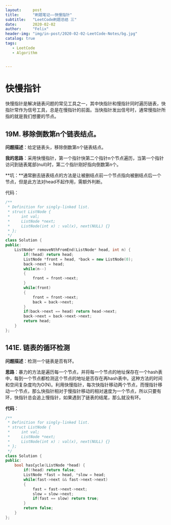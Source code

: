 ```yaml
---
layout:     post
title:      "刷题笔记——快慢指针"
subtitle:   "LeetCode刷题总结 三"
date:       2020-02-02
author:     "Felix"
header-img: "img/in-post/2020-02-02-LeetCode-Notes/bg.jpg"
catalog: true
tags:
   - LeetCode
   - Algorithm


---
```


# 快慢指针

快慢指针是解决链表问题的常见工具之一，其中快指针和慢指针同时遍历链表，快指针常作为信号工具，总是在慢指针的前面。当快指针发出信号时，通常慢指针所指的就是我们想要的节点。

## 19M. 移除倒数第n个链表结点。

**问题描述**：给定链表头，移除倒数第n个链表结点。

**我的思路**：采用快慢指针，第一个指针快第二个指针n个节点遍历，当第一个指针访问到链表尾部(null)时，第二个指针刚好指向倒数第n个。

**坑：**通常删去链表结点的方法是让被删结点前一个节点指向被删结点后一个节点，但是此方法对head不起作用，需额外判断。

代码：

~~~C++
/**
 * Definition for singly-linked list.
 * struct ListNode {
 *     int val;
 *     ListNode *next;
 *     ListNode(int x) : val(x), next(NULL) {}
 * };
 */
class Solution {
public:
    ListNode* removeNthFromEnd(ListNode* head, int n) {
        if(!head) return head;
        ListNode *front = head, *back = new ListNode(0);
        back->next = head;
        while(n--)
        {
            front = front->next;
        }
        while(front)
        {
            front = front->next;
            back = back->next;
        }
        if(back->next == head) return head->next;
        back->next = back->next->next;
        return head;
    }
};
~~~



## 141E. 链表的循环检测

**问题描述**：检测一个链表是否有环。

**思路**：暴力的方法是遍历每一个节点，并将每一个节点的地址保存在一个hash表中，每到一个节点都检测这个节点的地址是否存在再hash表中。这种方法的时间和空间复杂度均为O(N)。利用快慢指针，每次快指针移动两个节点，而慢指针移动一个节点，那么快指针相对于慢指针移动的相对速度为一个节点，所以只要有环，快指针总会追上慢指针，如果遇到了链表的结尾，那么就没有环。

**代码**：

~~~C++
/**
 * Definition for singly-linked list.
 * struct ListNode {
 *     int val;
 *     ListNode *next;
 *     ListNode(int x) : val(x), next(NULL) {}
 * };
 */
class Solution {
public:
    bool hasCycle(ListNode *head) {
        if(!head) return false;
        ListNode *fast = head, *slow = head;
        while(fast->next && fast->next->next) 
        {
            fast = fast->next->next;
            slow = slow->next;
            if(fast == slow) return true;
        }
        return false;
    }
};
~~~



